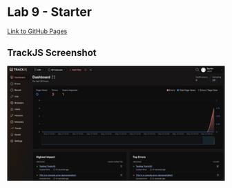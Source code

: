 # Lab 9 - Starter

[Link to GitHub Pages](https://sachin-dot-py.github.io/CSE110-Lab9/)

## TrackJS Screenshot
![trackJS](trackjs.jpeg)